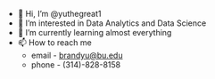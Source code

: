 - 👋 Hi, I’m @yuthegreat1
- 👀 I’m interested in Data Analytics and Data Science
- 🌱 I’m currently learning almost everything
- 📫 How to reach me
    - email - brandyu@bu.edu
    - phone - (314)-828-8158

<!---
yuthegreat1/yuthegreat1 is a ✨ special ✨ repository because its `README.md` (this file) appears on your GitHub profile.
You can click the Preview link to take a look at your changes.
--->
